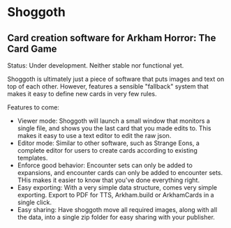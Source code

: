 # Shoggoth
## Card creation software for Arkham Horror: The Card Game

Status: Under development. Neither stable nor functional yet.

Shoggoth is ultimately just a piece of software that puts images and text on top of each other.
However, features a sensible "fallback" system that makes it easy to define new cards in very few rules.

Features to come:
* Viewer mode: Shoggoth will launch a small window that monitors a single file, and shows you the last card that you made edits to. This makes it easy to use a text editor to edit the raw json.
* Editor mode: Similar to other software, such as Strange Eons, a complete editor for users to create cards according to existing templates.
* Enforce good behavior: Encounter sets can only be added to expansions, and encounter cards can only be added to encounter sets. THis makes it easier to know that you've done everything right.
* Easy exporting: With a very simple data structure, comes very simple exporting. Export to PDF for TTS, Arkham.build or ArkhamCards in a single click.
* Easy sharing: Have shoggoth move all required images, along with all the data, into a single zip folder for easy sharing with your publisher.

